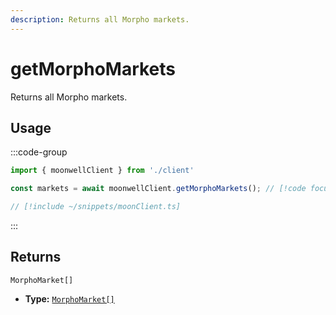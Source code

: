 ```yaml
---
description: Returns all Morpho markets.
---
```


# getMorphoMarkets

Returns all Morpho markets.

## Usage

:::code-group

```ts twoslash [example.ts]
import { moonwellClient } from './client'

const markets = await moonwellClient.getMorphoMarkets(); // [!code focus]
```

```ts twoslash [client.ts] filename="client.ts"
// [!include ~/snippets/moonClient.ts]
```

:::

## Returns

```
MorphoMarket[]
```

- **Type:** [`MorphoMarket[]`](/docs/glossary/types#morphomarket)

<!-- ## Parameters

### includeLiquidStakingRewards

- **Type:** `boolean`

Whether to include liquid staking rewards in the response.

```ts twoslash
// [!include ~/snippets/moonClient.ts]
// ---cut---
const markets = await moonwellClient.getMarkets({
  includeLiquidStakingRewards: true // [!code focus]
})
``` -->